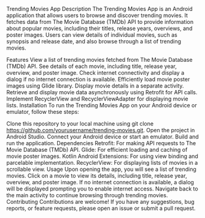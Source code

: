 Trending Movies App
Description
The Trending Movies App is an Android application that allows users to browse and discover trending movies. It fetches data from The Movie Database (TMDb) API to provide information about popular movies, including their titles, release years, overviews, and poster images. Users can view details of individual movies, such as synopsis and release date, and also browse through a list of trending movies.

Features
View a list of trending movies fetched from The Movie Database (TMDb) API.
See details of each movie, including title, release year, overview, and poster image.
Check internet connectivity and display a dialog if no internet connection is available.
Efficiently load movie poster images using Glide library.
Display movie details in a separate activity.
Retrieve and display movie data asynchronously using Retrofit for API calls.
Implement RecyclerView and RecyclerViewAdapter for displaying movie lists.
Installation
To run the Trending Movies App on your Android device or emulator, follow these steps:

Clone this repository to your local machine using git clone https://github.com/yourusername/trending-movies.git.
Open the project in Android Studio.
Connect your Android device or start an emulator.
Build and run the application.
Dependencies
Retrofit: For making API requests to The Movie Database (TMDb) API.
Glide: For efficient loading and caching of movie poster images.
Kotlin Android Extensions: For using view binding and parcelable implementation.
RecyclerView: For displaying lists of movies in a scrollable view.
Usage
Upon opening the app, you will see a list of trending movies.
Click on a movie to view its details, including title, release year, overview, and poster image.
If no internet connection is available, a dialog will be displayed prompting you to enable internet access.
Navigate back to the main activity to continue browsing through trending movies.
Contributing
Contributions are welcome! If you have any suggestions, bug reports, or feature requests, please open an issue or submit a pull request.
